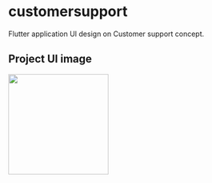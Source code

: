 # customersupport

Flutter application UI design on Customer support concept.

## Project UI image
<img src="https://github.com/Sagarnaikg/Custormer-support-app-UI/blob/master/phone.png" width=200px />
